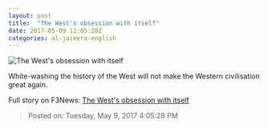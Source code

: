 ```yaml
---
layout: post
title:  "The West's obsession with itself"
date: 2017-05-09 11:05:28Z
categories: al-jazeera-english
---
```


![The West's obsession with itself](http://www.aljazeera.com/mritems/Images/2017/5/8/07095c32edea43449a127ead882c94b0_18.jpg)

White-washing the history of the West will not make the Western civilisation great again.


Full story on F3News: [The West's obsession with itself](http://www.f3nws.com/n/UT3k3B)

> Posted on: Tuesday, May 9, 2017 4:05:28 PM
